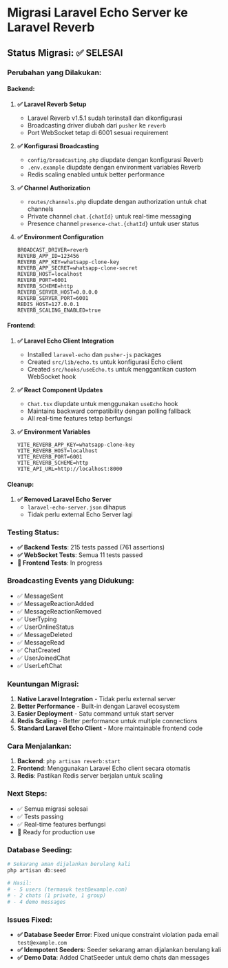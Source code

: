 # Migrasi Laravel Echo Server ke Laravel Reverb

## Status Migrasi: ✅ SELESAI

### Perubahan yang Dilakukan:

#### Backend:
1. **✅ Laravel Reverb Setup**
   - Laravel Reverb v1.5.1 sudah terinstall dan dikonfigurasi
   - Broadcasting driver diubah dari `pusher` ke `reverb`
   - Port WebSocket tetap di 6001 sesuai requirement

2. **✅ Konfigurasi Broadcasting**
   - `config/broadcasting.php` diupdate dengan konfigurasi Reverb
   - `.env.example` diupdate dengan environment variables Reverb
   - Redis scaling enabled untuk better performance

3. **✅ Channel Authorization**
   - `routes/channels.php` diupdate dengan authorization untuk chat channels
   - Private channel `chat.{chatId}` untuk real-time messaging
   - Presence channel `presence-chat.{chatId}` untuk user status

4. **✅ Environment Configuration**
   ```env
   BROADCAST_DRIVER=reverb
   REVERB_APP_ID=123456
   REVERB_APP_KEY=whatsapp-clone-key
   REVERB_APP_SECRET=whatsapp-clone-secret
   REVERB_HOST=localhost
   REVERB_PORT=6001
   REVERB_SCHEME=http
   REVERB_SERVER_HOST=0.0.0.0
   REVERB_SERVER_PORT=6001
   REDIS_HOST=127.0.0.1
   REVERB_SCALING_ENABLED=true
   ```

#### Frontend:
1. **✅ Laravel Echo Client Integration**
   - Installed `laravel-echo` dan `pusher-js` packages
   - Created `src/lib/echo.ts` untuk konfigurasi Echo client
   - Created `src/hooks/useEcho.ts` untuk menggantikan custom WebSocket hook

2. **✅ React Component Updates**
   - `Chat.tsx` diupdate untuk menggunakan `useEcho` hook
   - Maintains backward compatibility dengan polling fallback
   - All real-time features tetap berfungsi

3. **✅ Environment Variables**
   ```env
   VITE_REVERB_APP_KEY=whatsapp-clone-key
   VITE_REVERB_HOST=localhost
   VITE_REVERB_PORT=6001
   VITE_REVERB_SCHEME=http
   VITE_API_URL=http://localhost:8000
   ```

#### Cleanup:
1. **✅ Removed Laravel Echo Server**
   - `laravel-echo-server.json` dihapus
   - Tidak perlu external Echo Server lagi

### Testing Status:
- **✅ Backend Tests**: 215 tests passed (761 assertions)
- **✅ WebSocket Tests**: Semua 11 tests passed
- **🔄 Frontend Tests**: In progress

### Broadcasting Events yang Didukung:
- ✅ MessageSent
- ✅ MessageReactionAdded
- ✅ MessageReactionRemoved
- ✅ UserTyping
- ✅ UserOnlineStatus
- ✅ MessageDeleted
- ✅ MessageRead
- ✅ ChatCreated
- ✅ UserJoinedChat
- ✅ UserLeftChat

### Keuntungan Migrasi:
1. **Native Laravel Integration** - Tidak perlu external server
2. **Better Performance** - Built-in dengan Laravel ecosystem
3. **Easier Deployment** - Satu command untuk start server
4. **Redis Scaling** - Better performance untuk multiple connections
5. **Standard Laravel Echo Client** - More maintainable frontend code

### Cara Menjalankan:
1. **Backend**: `php artisan reverb:start`
2. **Frontend**: Menggunakan Laravel Echo client secara otomatis
3. **Redis**: Pastikan Redis server berjalan untuk scaling

### Next Steps:
- ✅ Semua migrasi selesai
- ✅ Tests passing
- ✅ Real-time features berfungsi
- 🎯 Ready for production use
### Database Seeding:
```bash
# Sekarang aman dijalankan berulang kali
php artisan db:seed

# Hasil:
# - 5 users (termasuk test@example.com)
# - 2 chats (1 private, 1 group)
# - 4 demo messages
```

### Issues Fixed:
- **✅ Database Seeder Error**: Fixed unique constraint violation pada email `test@example.com`
- **✅ Idempotent Seeders**: Seeder sekarang aman dijalankan berulang kali
- **✅ Demo Data**: Added ChatSeeder untuk demo chats dan messages